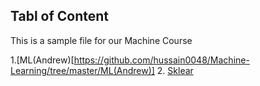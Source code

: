 ## Tabl of Content
This is a sample file for our Machine Course

1.[ML(Andrew)[https://github.com/hussain0048/Machine-Learning/tree/master/ML(Andrew)]
2. [Sklear](hnttps://github.com/hussain0048/Machine-Learning/tree/master/Sklearn)


